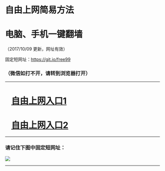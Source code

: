 ﻿# 自由上网简易方法

# 电脑、手机一键翻墙

（2017/10/09 更新，网址有效）

固定短网址：https://git.io/free99

### （微信如打不开，请转到浏览器打开）


***





# &nbsp;&nbsp; <a href="http://ft571828018.fwq-tz-1001.info/fwqtz01.html?t=10090012072 " target="_blank">自由上网入口1</a>
# &nbsp;&nbsp; <a href="http://ft74179413.fwq-tz-1002.info/fwqtz02.html?t=10090013597 " target="_blank">自由上网入口2</a>
***

### 请记住下图中固定短网址：

<img src="https://s3-us-west-2.amazonaws.com/fwq-1001/yjfq-20170905okok.png" /> 


***


